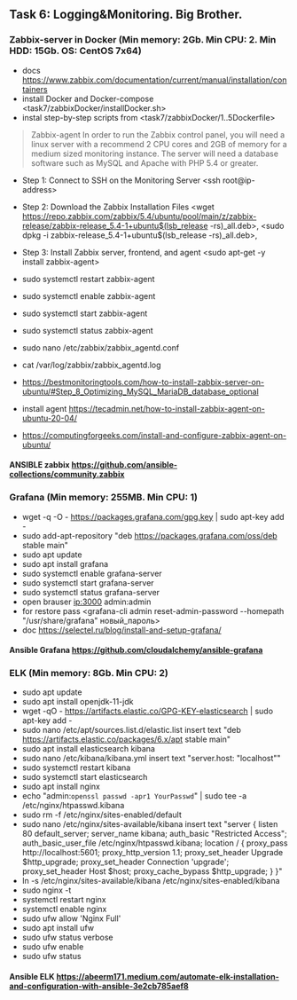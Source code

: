 ## Task 6: Logging&Monitoring. Big Brother.
### Zabbix-server in Docker (Min memory: 2Gb. Min CPU: 2. Min HDD: 15Gb. OS: CentOS 7x64)
- docs <https://www.zabbix.com/documentation/current/manual/installation/containers>
- install Docker and Docker-compose <task7/zabbixDocker/installDocker.sh>
- instal step-by-step scripts from <task7/zabbixDocker/1..5Dockerfile>

> Zabbix-agent
In order to run the Zabbix control panel, you will need a linux server with a recommend 2 CPU cores and 2GB of memory for a medium sized monitoring instance. The server will need a database software such as MySQL and Apache with PHP 5.4 or greater. 
- Step 1: Connect to SSH on the Monitoring Server <ssh root@ip-address>
- Step 2: Download the Zabbix Installation Files <wget https://repo.zabbix.com/zabbix/5.4/ubuntu/pool/main/z/zabbix-release/zabbix-release_5.4-1+ubuntu$(lsb_release -rs)_all.deb>, <sudo dpkg -i zabbix-release_5.4-1+ubuntu$(lsb_release -rs)_all.deb>, <sudo apt-get update>
- Step 3: Install Zabbix server, frontend, and agent <sudo apt-get -y install zabbix-agent>
- sudo systemctl restart zabbix-agent 
- sudo systemctl enable zabbix-agent
- sudo systemctl start zabbix-agent
- sudo systemctl status zabbix-agent
- sudo nano /etc/zabbix/zabbix_agentd.conf
- cat /var/log/zabbix/zabbix_agentd.log

- https://bestmonitoringtools.com/how-to-install-zabbix-server-on-ubuntu/#Step_8_Optimizing_MySQL_MariaDB_database_optional
- install agent https://tecadmin.net/how-to-install-zabbix-agent-on-ubuntu-20-04/
- https://computingforgeeks.com/install-and-configure-zabbix-agent-on-ubuntu/
#### ANSIBLE zabbix <https://github.com/ansible-collections/community.zabbix>

### Grafana (Min memory: 255MB. Min CPU: 1)
- wget -q -O - https://packages.grafana.com/gpg.key | sudo apt-key add -
- sudo add-apt-repository "deb https://packages.grafana.com/oss/deb stable main"
- sudo apt update
- sudo apt install grafana
- sudo systemctl enable grafana-server
- sudo systemctl start grafana-server
- sudo systemctl status grafana-server
- open brauser <ip:3000> admin:admin
- for restore pass <grafana-cli admin reset-admin-password --homepath "/usr/share/grafana" новый_пароль>
- doc <https://selectel.ru/blog/install-and-setup-grafana/>
#### Ansible Grafana <https://github.com/cloudalchemy/ansible-grafana>

### ELK (Min memory: 8Gb. Min CPU: 2)
- sudo apt update
- sudo apt install openjdk-11-jdk
- wget -qO - https://artifacts.elastic.co/GPG-KEY-elasticsearch | sudo apt-key add -
- sudo nano /etc/apt/sources.list.d/elastic.list   insert text "deb https://artifacts.elastic.co/packages/6.x/apt stable main"
- sudo apt install elasticsearch kibana
- sudo nano /etc/kibana/kibana.yml  insert text "server.host: "localhost""
- sudo systemctl restart kibana
- sudo systemctl start elasticsearch
- sudo apt install nginx
- echo "admin:`openssl passwd -apr1 YourPasswd`" | sudo tee -a /etc/nginx/htpasswd.kibana
- sudo rm -f /etc/nginx/sites-enabled/default
- sudo nano /etc/nginx/sites-available/kibana  insert text 
"server {
listen 80 default_server;
server_name kibana;
auth_basic "Restricted Access";
auth_basic_user_file /etc/nginx/htpasswd.kibana;
location / {
proxy_pass http://localhost:5601;
proxy_http_version 1.1;
proxy_set_header Upgrade $http_upgrade;
proxy_set_header Connection 'upgrade';
proxy_set_header Host $host;
proxy_cache_bypass $http_upgrade;
}
}"
- ln -s /etc/nginx/sites-available/kibana /etc/nginx/sites-enabled/kibana
- sudo nginx -t
- systemctl restart nginx
- systemctl enable nginx
- sudo ufw allow 'Nginx Full'
- sudo apt install ufw
- sudo ufw status verbose
- sudo ufw enable
- sudo ufw status
#### Ansible ELK <https://abeerm171.medium.com/automate-elk-installation-and-configuration-with-ansible-3e2cb785aef8>

